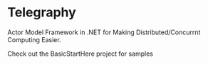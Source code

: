 # Telegraphy
Actor Model Framework in .NET for Making Distributed/Concurrnt Computing Easier.

Check out the BasicStartHere project for samples
